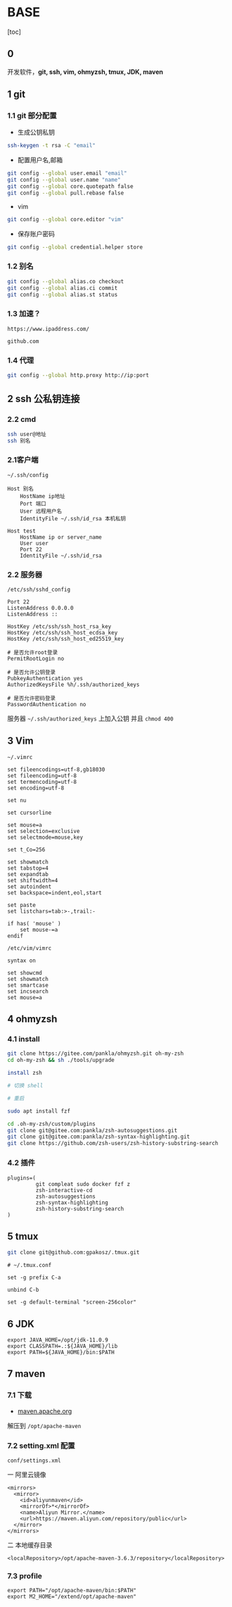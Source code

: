 # BASE

[toc]

## 0

开发软件，**git, ssh, vim, ohmyzsh, tmux, JDK, maven**

## 1 git

### 1.1 git 部分配置

- 生成公钥私钥

```bash
ssh-keygen -t rsa -C "email"
```

- 配置用户名,邮箱

```bash
git config --global user.email "email"
git config --global user.name "name"
git config --global core.quotepath false
git config --global pull.rebase false
```

- vim

```bash
git config --global core.editor "vim"
```

- 保存账户密码

```bash
git config --global credential.helper store
```

### 1.2 别名

```bash
git config --global alias.co checkout
git config --global alias.ci commit
git config --global alias.st status
```

### 1.3 加速？

```text
https://www.ipaddress.com/

github.com
```

### 1.4 代理

```bash
git config --global http.proxy http://ip:port
```

## 2 ssh 公私钥连接

### 2.2 cmd

```bash
ssh user@地址
ssh 别名
```

### 2.1客户端

`~/.ssh/config`

```text
Host 别名
    HostName ip地址
    Port 端口
    User 远程用户名
    IdentityFile ~/.ssh/id_rsa 本机私钥
```

```text
Host test
    HostName ip or server_name
    User user
    Port 22
    IdentityFile ~/.ssh/id_rsa
```

### 2.2 服务器

`/etc/ssh/sshd_config`

```text
Port 22
ListenAddress 0.0.0.0
ListenAddress ::

HostKey /etc/ssh/ssh_host_rsa_key
HostKey /etc/ssh/ssh_host_ecdsa_key
HostKey /etc/ssh/ssh_host_ed25519_key

# 是否允许root登录
PermitRootLogin no

# 是否允许公钥登录
PubkeyAuthentication yes
AuthorizedKeysFile %h/.ssh/authorized_keys

# 是否允许密码登录
PasswordAuthentication no
```

服务器 `~/.ssh/authorized_keys` 上加入公钥 并且 `chmod 400`

## 3 Vim

`~/.vimrc`

```text
set fileencodings=utf-8,gb18030
set fileencoding=utf-8
set termencoding=utf-8
set encoding=utf-8

set nu

set cursorline

set mouse=a
set selection=exclusive
set selectmode=mouse,key

set t_Co=256

set showmatch
set tabstop=4
set expandtab
set shiftwidth=4
set autoindent
set backspace=indent,eol,start

set paste
set listchars=tab:>-,trail:-

if has( 'mouse' )
    set mouse-=a
endif
```

`/etc/vim/vimrc`

```text
syntax on

set showcmd
set showmatch
set smartcase
set incsearch
set mouse=a
```

## 4 ohmyzsh

### 4.1 install

```bash
git clone https://gitee.com/pankla/ohmyzsh.git oh-my-zsh
cd oh-my-zsh && sh ./tools/upgrade

install zsh

# 切换 shell

# 重启

sudo apt install fzf

cd .oh-my-zsh/custom/plugins
git clone git@gitee.com:pankla/zsh-autosuggestions.git
git clone git@gitee.com:pankla/zsh-syntax-highlighting.git
git clone https://github.com/zsh-users/zsh-history-substring-search
```

### 4.2 插件

```text
plugins=(
         git compleat sudo docker fzf z 
         zsh-interactive-cd 
         zsh-autosuggestions 
         zsh-syntax-highlighting 
         zsh-history-substring-search
)
```

## 5 tmux

```bash
git clone git@github.com:gpakosz/.tmux.git
```

```text
# ~/.tmux.conf

set -g prefix C-a

unbind C-b

set -g default-terminal "screen-256color"
```

## 6 JDK

```text
export JAVA_HOME=/opt/jdk-11.0.9
export CLASSPATH=.:${JAVA_HOME}/lib
export PATH=${JAVA_HOME}/bin:$PATH
```

## 7 maven

### 7.1 下载

- [maven.apache.org](http://maven.apache.org/download.cgi)

解压到 `/opt/apache-maven`

### 7.2 setting.xml 配置

`conf/settings.xml`

一 阿里云镜像

```text
<mirrors>
  <mirror>
    <id>aliyunmaven</id>
    <mirrorOf>*</mirrorOf>
    <name>Aliyun Mirror.</name>
    <url>https://maven.aliyun.com/repository/public</url>
  </mirror>
</mirrors>
```

二 本地缓存目录

```text
<localRepository>/opt/apache-maven-3.6.3/repository</localRepository>
```

### 7.3 profile

```text
export PATH="/opt/apache-maven/bin:$PATH"
export M2_HOME="/extend/opt/apache-maven"
```
